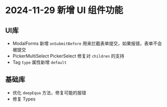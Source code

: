 # 2024-11-29 新增 UI 组件功能

## UI库

- ModalForms 新增 `onSubmitBefore` 用来拦截表单提交，如果报错，表单不会被提交
- PickerMultiSelect PickerSelect 修复对 `children` 的支持
- Tag `type` 属性新增 `default`

## 基础库

- 优化 `deepEqua` 方法，修复可能的报错
- 修复 Types